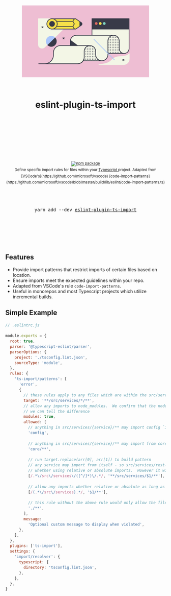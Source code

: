 <div align="center">
  <h1>
    <br/>
    <br/>
    <p align="center">
      <img src="docs/img/style.png" width="400" title="eslint-plugin-ts-import">
    </p>
    <br />
    eslint-plugin-ts-import
    <br />
    <br />
    <br />
    <br />
  </h1>
  <sup>
    <br />
    <br />
    <a href="https://www.npmjs.com/package/eslint-plugin-ts-import">
       <img src="https://img.shields.io/npm/v/eslint-plugin-ts-import.svg" alt="npm package" />
    </a>
    <!-- TODO
     <a href="https://www.npmjs.com/package/eslint-plugin-ts-import">
      <img src="https://img.shields.io/npm/dm/eslint-plugin-ts-import.svg" alt="npm downloads" />
    </a>
    -->
    <!-- TODO
    <a href="http://bradennapier.github.io/eslint-plugin-ts-import">
      <img src="https://img.shields.io/badge/demos-🚀-yellow.svg" alt="demos" />
    </a>
    -->
    <br />
    Define specific import rules for files within your <a href="https://www.typescriptlang.org/index.html"> Typescript </a> project.  Adapted from [VSCode's](https://github.com/microsoft/vscode) [code-import-patterns](https://github.com/microsoft/vscode/blob/master/build/lib/eslint/code-import-patterns.ts)
  </sup>
  <br />
  <br />
  <br />
  <br />
  <pre>yarn add --dev <a href="https://www.npmjs.com/package/eslint-plugin-ts-import">eslint-plugin-ts-import</a></pre>
  <br />
  <br />
  <br />
  <br />
  <br />
</div>

## Features

- Provide import patterns that restrict imports of certain files based on location.
- Ensure imports meet the expected guidelines within your repo.
- Adapted from VSCode's rule `code-import-patterns`.
- Useful in monorepos and most Typescript projects which utilize incremental builds.

## Simple Example

```javascript
// .eslintrc.js

module.exports = {
  root: true,
  parser: '@typescript-eslint/parser',
  parserOptions: {
    project: './tsconfig.lint.json',
    sourceType: 'module',
  },
  rules: {
    'ts-import/patterns': [
      'error',
      {
        // these rules apply to any files which are within the src/services directory
        target: '**/src/services/*/**',
        // allow any imports to node_modules.  We confirm that the node_module exists in case the use of paths / absolute imports is used so that
        // we can tell the difference
        modules: true,
        allowed: [
          // anything in src/services/{service}/** may import config `import config from 'config'`
          'config',

          // anything in src/services/{service}/** may import from core `import someModule from 'core/someModule'`
          'core/**',

          // run target.replace(arr[0], arr[1]) to build pattern
          // any service may import from itself - so src/services/rest-api/** may always import from `src/services/rest-api/**`
          // whether using relative or absolute imports.  However it will not be able to import from `../api-client/**` or `services/api-client/**`
          [/.*\/src\/services\/([^/]*)\/.*/, '**/src/services/$1/**'],

          // allow any imports whether relative or absolute as long as they are not higher than /src/services
          [/(.*\/src\/services).*/, '$1/**'],

          // this rule without the above rule would only allow the files to import themselves or higher and would restrict `../`
          './**',
        ],
        message:
          'Optional custom message to display when violated',
      },
    ],
  },
  plugins: ['ts-import'],
  settings: {
    'import/resolver': {
      typescript: {
        directory: 'tsconfig.lint.json',
      },
    },
  },
}
```
